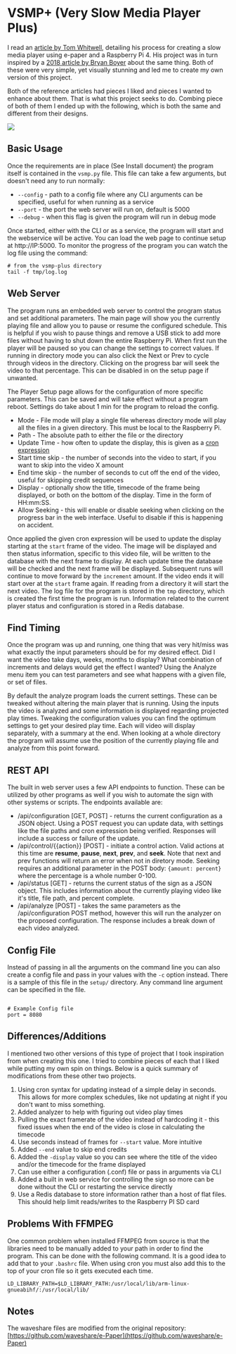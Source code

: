 # VSMP+ (Very Slow Media Player Plus)
I read an [article by Tom Whitwell](https://debugger.medium.com/how-to-build-a-very-slow-movie-player-in-2020-c5745052e4e4), detailing his process for creating a slow media player using e-paper and a Raspberry Pi 4. His project was in turn inspired by a [2018 article by Bryan Boyer](https://medium.com/s/story/very-slow-movie-player-499f76c48b62) about the same thing. Both of these were very simple, yet visually stunning and led me to create my own version of this project.

Both of the reference articles had pieces I liked and pieces I wanted to enhance about them. That is what this project seeks to do. Combing piece of both of them I ended up with the following, which is both the same and different from their designs.

![](https://github.com/robweber/vsmp-plus/blob/master/pics/front_with_timecode.jpg)

## Basic Usage
Once the requirements are in place (See Install document) the program itself is contained in the ```vsmp.py``` file. This file can take a few arguments, but doesn't need any to run normally:

* ```--config``` - path to a config file where any CLI arguments can be specified, useful for when running as a service
* ```--port``` - the port the web server will run on, default is 5000
* ```--debug``` - when this flag is given the program will run in debug mode

Once started, either with the CLI or as a service, the program will start and the webservice will be active. You can load the web page to continue setup at http://IP:5000. To monitor the progress of the program you can watch the log file using the command:

```
# from the vsmp-plus directory
tail -f tmp/log.log
```

## Web Server

The program runs an embedded web server to control the program status and set additional parameters. The main page will show you the currently playing file and allow you to pause or resume the configured schedule. This is helpful if you wish to pause things and remove a USB stick to add more files without having to shut down the entire Raspberry Pi. When first run the player will be paused so you can change the settings to correct values. If running in directory mode you can also click the Next or Prev to cycle through videos in the directory. Clicking on the progress bar will seek the video to that percentage. This can be disabled in on the setup page if unwanted.

The Player Setup page allows for the configuration of more specific parameters. This can be saved and will take effect without a program reboot. Settings do take about 1 min for the program to reload the config.

* Mode - File mode will play a single file whereas directory mode will play all the files in a given directory. This must be local to the Raspberry Pi.
* Path - The absolute path to either the file or the directory
* Update Time - how often to update the display, this is given as a [cron expression](http://en.wikipedia.org/wiki/Cron)
* Start time skip - the number of seconds into the video to start, if you want to skip into the video X amount
* End time skip - the number of seconds to cut off the end of the video, useful for skipping credit sequences
* Display - optionally show the title, timecode of the frame being displayed, or both on the bottom of the display. Time in the form of HH:mm:SS.
* Allow Seeking - this will enable or disable seeking when clicking on the progress bar in the web interface. Useful to disable if this is happening on accident.

Once applied the given cron expression will be used to update the display starting at the ```start``` frame of the video. The image will be displayed and then status information, specific to this video file, will be written to the database with the next frame to display. At each update time the database will be checked and the next frame will be displayed. Subsequent runs will continue to move forward by the ```increment``` amount. If the video ends it will start over at the ```start``` frame again. If reading from a directory it will start the next video. The log file for the program is stored in the ```tmp``` directory, which is created the first time the program is run. Information related to the current player status and configuration is stored in a Redis database.

## Find Timing
Once the program was up and running, one thing that was very hit/miss was what exactly the input parameters should be for my desired effect. Did I want the video take days, weeks, months to display? What combination of increments and delays would get the effect I wanted? Using the Analyze menu item you can test parameters and see what happens with a given file, or set of files.

By default the analyze program loads the current settings. These can be tweaked without altering the main player that is running. Using the inputs the video is analyzed and some information is displayed regarding projected play times. Tweaking the configuration values you can find the optimum settings to get your desired play time. Each will video will display separately, with a summary at the end. When looking at a whole directory the program will assume use the position of the currently playing file and analyze from this point forward.

## REST API

The built in web server uses a few API endpoints to function. These can be utilized by other programs as well if you wish to automate the sign with other systems or scripts. The endpoints available are:

* /api/configuration [GET, POST] - returns the current configuration as a JSON object. Using a POST request you can update data, with settings like the file paths and cron expression being verified. Responses will include a success or failure of the update.
* /api/control/{{action}} [POST] - initiate a control action. Valid actions at this time are <b>resume</b>, <b>pause</b>, <b>next</b>, <b>prev</b>, and <b>seek</b>. Note that next and prev functions will return an error when not in diretory mode. Seeking requires an additional parameter in the POST body: ```{amount: percent}``` where the percentage is a whole number 0-100. 
* /api/status [GET] - returns the current status of the sign as a JSON object. This includes information about the currently playing video like it's title, file path, and percent complete.
* /api/analyze [POST] - takes the same parameters as the /api/configuration POST method, however this will run the analyzer on the proposed configuration. The response includes a break down of each video analyzed.

## Config File

Instead of passing in all the arguments on the command line you can also create a config file and pass in your values with the ```-c``` option instead. There is a sample of this file in the ```setup/``` directory. Any command line argument can be specified in the file.

```

# Example Config file
port = 8080

```

## Differences/Additions

I mentioned two other versions of this type of project that I took inspiration from when creating this one. I tried to combine pieces of each that I liked while putting my own spin on things. Below is a quick summary of modifications from these other two projects.

1. Using cron syntax for updating instead of a simple delay in seconds. This allows for more complex schedules, like not updating at night if you don't want to miss something.
2. Added analyzer to help with figuring out video play times
3. Pulling the exact framerate of the video instead of hardcoding it - this fixed issues when the end of the video is close in calculating the timecode
4. Use seconds instead of frames for ```--start``` value. More intuitive
5. Added ```--end``` value to skip end credits
6. Added the ```-display``` value so you can see where the title of the video and/or the timecode for the frame displayed
7. Can use either a configuration (.conf) file or pass in arguments via CLI
8. Added a built in web service for controlling the sign so more can be done without the CLI or restarting the service directly
9. Use a Redis database to store information rather than a host of flat files. This should help limit reads/writes to the Raspberry PI SD card

## Problems With FFMPEG

One common problem when installed FFMPEG from source is that the libraries need to be manually added to your path in order to find the program. This can be done with the following command. It is a good idea to add that to your ```.bashrc``` file. When using cron you must also add this to the top of your cron file so it gets executed each time.

```
LD_LIBRARY_PATH=$LD_LIBRARY_PATH:/usr/local/lib/arm-linux-gnueabihf/:/usr/local/lib/
```

## Notes

The waveshare files are modified from the original repository: [https://github.com/waveshare/e-Paper](https://github.com/waveshare/e-Paper)
